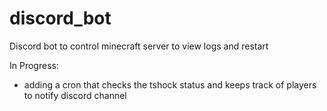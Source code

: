 # discord_bot

Discord bot to control minecraft server to view logs and restart

In Progress:

- adding a cron that checks the tshock status and keeps track of players to notify discord channel
